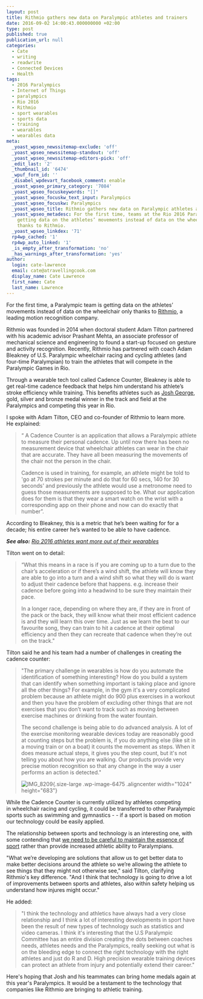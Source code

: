 ```yaml
---
layout: post
title: Rithmio gathers new data on Paralympic athletes and trainers
date: 2016-09-02 14:00:43.000000000 +02:00
type: post
published: true
publication_url: null
categories:
  - Cate
  - writing
  - readwrite
  - Connected Devices
  - Health
tags:
  - 2016 Paralympics
  - Internet of Things
  - paralympics
  - Rio 2016
  - Rithmio
  - sport wearables
  - sports data
  - training
  - wearables
  - wearables data
meta:
  _yoast_wpseo_newssitemap-exclude: 'off'
  _yoast_wpseo_newssitemap-standout: 'off'
  _yoast_wpseo_newssitemap-editors-pick: 'off'
  _edit_last: '2'
  _thumbnail_id: '6474'
  _wpuf_form_id: ''
  _disabel_wpdevart_facebook_comment: enable
  _yoast_wpseo_primary_category: '7084'
  _yoast_wpseo_focuskeywords: "[]"
  _yoast_wpseo_focuskw_text_input: Paralympics
  _yoast_wpseo_focuskw: Paralympics
  _yoast_wpseo_title: Rithmio gathers new data on Paralympic athletes and trainers
  _yoast_wpseo_metadesc: For the first time, teams at the Rio 2016 Paralympics are
    getting data on the athletes’ movements instead of data on the wheelchair only
    thanks to Rithmio.
  _yoast_wpseo_linkdex: '71'
  rp4wp_cached: '1'
  rp4wp_auto_linked: '1'
  _is_empty_after_transformation: 'no'
  _has_warnings_after_transformation: 'yes'
author:
  login: cate-lawrence
  email: cate@atravellingcook.com
  display_name: Cate Lawrence
  first_name: Cate
  last_name: Lawrence
---
```

For the first time, a Paralympic team is getting data on the athletes’
movements instead of data on the wheelchair only thanks to
[Rithmio](https://www.rithmio.com/), a leading motion recognition
company.

Rithmio was founded in 2014 when doctoral student Adam Tilton partnered
with his academic advisor Prashant Mehta, an associate professor of
mechanical science and engineering to found a start-up focused on
gesture and activity recognition. Recently, Rithmio has partnered with
coach Adam Bleakney of U.S. Paralympic wheelchair racing and cycling
athletes (and four-time Paralympian) to train the athletes that will
compete in the Paralympic Games in Rio.

Through a wearable tech tool called Cadence Counter, Bleakney is able to
get real-time cadence feedback that helps him understand his athlete’s
stroke efficiency while training. This benefits athletes such as [Josh
George](https://www.teamusa.org/para-track-and-field/athletes/Joshua-George),
gold, silver and bronze medal winner in the track and field at the
Paralympics and competing this year in Rio.

I spoke with Adam Tilton, CEO and co-founder of Rithmio to learn more.
He explained:

> “ A Cadence Counter is an application that allows a Paralympic athlete
> to measure their personal cadence. Up until now there has been no
> measurement device that wheelchair athletes can wear in the chair that
> are accurate. They have all been measuring the movements of the chair
> not the person in the chair.
>
> Cadence is used in training, for example, an athlete might be told to
> 'go at 70 strokes per minute and do that for 60 secs, 140 for 30
> seconds' and previously the athlete would use a metronome need to
> guess those measurements are supposed to be. What our application does
> for them is that they wear a smart watch on the wrist with a
> corresponding app on their phone and now can do exactly that number”.

According to Bleakney, this is a metric that he’s been waiting for for a
decade; his entire career he’s wanted to be able to have cadence.

***See also:** [Rio 2016 athletes want more out of their
wearables](https://readwrite.com/2016/08/16/athletes-wearable-opinions-dl4/)*

Tilton went on to detail:

> “What this means in a race is if you are coming up to a turn due to
> the chair’s acceleration or if there’s a wind shift, the athlete will
> know they are able to go into a turn and a wind shift so what they
> will do is want to adjust their cadence before that happens. e.g.
> increase their cadence before going into a headwind to be sure they
> maintain their pace.
>
> In a longer race, depending on where they are, if they are in front of
> the pack or the back, they will know what their most efficient cadence
> is and they will learn this over time. Just as we learn the beat to
> our favourite song, they can train to hit a cadence at their optimal
> efficiency and then they can recreate that cadence when they’re out on
> the track."

Tilton said he and his team had a number of challenges in creating the
cadence counter:

> "The primary challenge in wearables is how do you automate the
> identification of something interesting? How do you build a system
> that can identify when something important is taking place and ignore
> all the other things? For example, in the gym it's a very complicated
> problem because an athlete might do 900 plus exercises in a workout
> and then you have the problem of excluding other things that are not
> exercises that you don’t want to track such as moving between exercise
> machines or drinking from the water fountain.
>
> The second challenge is being able to do advanced analysis. A lot of
> the exercise monitoring wearable devices today are reasonably good at
> counting steps but the problem is, if you do anything else (like sit
> in a moving train or on a boat) it counts the movement as steps. When
> it does measure actual steps, it gives you the step count, but it's
> not telling you about how you are walking. Our products provide very
> precise motion recognition so that any change in the way a user
> performs an action is detected."
>
> ![IMG\_8209](rw-import/IMG_8209-1024x683.jpg){.size-large
> .wp-image-6475 .aligncenter width="1024" height="683"}

While the Cadence Counter is currently utilized by athletes competing
in wheelchair racing and cycling, it could be transferred to other
Paralympic sports such as swimming and gymnastics - - if a sport is
based on motion our technology could be easily applied.

The relationship between sports and technology is an interesting one,
with some contending that [we need to be careful to maintain the essence
of
sport](https://readwrite.com/2016/08/28/cyborg-olympics-future-paralympics-hl1/) rather
than provide increased athletic ability to Paralympians.

"What we’re developing are solutions that allow us to get better data to
make better decisions around the athlete so we’re allowing the athlete
to see things that they might not otherwise see," said Tilton,
clarifying Rithmio's key difference. "And I think that technology is
going to drive a lot of improvements between sports and athletes, also
within safety helping us understand how injures might occur."

He added:

> "I think the technology and athletics have always had a very close
> relationship and I think a lot of interesting developments in sport
> have been the result of new types of technology such as statistics and
> video cameras. I think it's interesting that the U.S Paralympic
> Committee has an entire division creating the dots between coaches
> needs, athletes needs and the Paralympics, really seeking out what is
> on the bleeding edge to connect the right technology with the right
> athletes and just do R and D. High precision wearable training devices
> can protect an athlete from injury and potentially extend their
> career."

Here's hoping that Josh and his teammates can bring home medals again at
this year's Paralympics. It would be a testament to the technology that
companies like Rithmio are bringing to athletic training.
